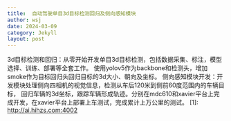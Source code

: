 ```yaml
---
title:  自动驾驶单目3d目标检测回归及侧向感知模块 
author: wsj 
date: 2024-03-09
category: Jekyll
layout: post
---
```

 3d目标检测和回归：从零开始开发单目3d目标检测，包括数据采集、标注，模型选择、训练、部署等全套工作。
 使用yolov5作为backbone和检测头，增加smoke作为目标回归头回归目标的3d大小、朝向及坐标。
 侧向感知模块开发：开发模块处理侧向四相机的视觉信息，检测从车后120米到侧前60度范围内的车辆目标，
 回归车辆的3d坐标，跟踪车辆形成轨迹。分别在mdc610和xavier平台上完成开发，在xavier平台上部署上车测试，完成累计上万公里的测试。
[1]: http://ai.hihzs.com:4002
